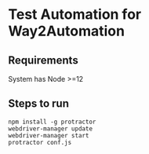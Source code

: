 # Test Automation for Way2Automation

## Requirements
System has Node >=12

## Steps to run
```
npm install -g protractor
webdriver-manager update
webdriver-manager start
protractor conf.js
```
